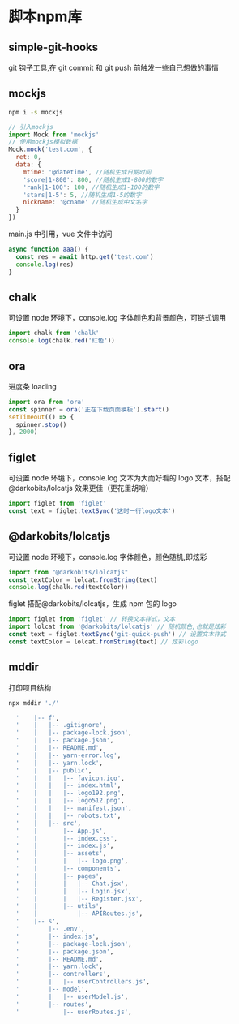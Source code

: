 # 脚本npm库

## simple-git-hooks

git 钩子工具,在 git commit 和 git push 前触发一些自己想做的事情

## mockjs

```bash
npm i -s mockjs
```

```js
// 引入mockjs
import Mock from 'mockjs'
// 使用mockjs模拟数据
Mock.mock('test.com', {
  ret: 0,
  data: {
    mtime: '@datetime', //随机生成日期时间
    'score|1-800': 800, //随机生成1-800的数字
    'rank|1-100': 100, //随机生成1-100的数字
    'stars|1-5': 5, //随机生成1-5的数字
    nickname: '@cname' //随机生成中文名字
  }
})
```

main.js 中引用，vue 文件中访问

```js
async function aaa() {
  const res = await http.get('test.com')
  console.log(res)
}
```

## chalk

可设置 node 环境下，console.log 字体颜色和背景颜色，可链式调用

```js
import chalk from 'chalk'
console.log(chalk.red('红色'))
```

## ora

进度条 loading

```js
import ora from 'ora'
const spinner = ora('正在下载页面模板').start()
setTimeout(() => {
  spinner.stop()
}, 2000)
```

## figlet

可设置 node 环境下，console.log 文本为大而好看的 logo 文本，搭配@darkobits/lolcatjs 效果更佳（更花里胡哨）

```js
import figlet from 'figlet'
const text = figlet.textSync('这时一行logo文本')
```

## @darkobits/lolcatjs

可设置 node 环境下，console.log 字体颜色，颜色随机,即炫彩

```js
import from "@darkobits/lolcatjs"
const textColor = lolcat.fromString(text)
console.log(chalk.red(textColor))
```

figlet 搭配@darkobits/lolcatjs，生成 npm 包的 logo

```js
import figlet from 'figlet' // 转换文本样式，文本
import lolcat from '@darkobits/lolcatjs' // 随机颜色,也就是炫彩
const text = figlet.textSync('git-quick-push') // 设置文本样式
const textColor = lolcat.fromString(text) // 炫彩logo
```

## mddir

打印项目结构

```bash
npx mddir './'
```

```bash
  '    |-- f',
  '    |   |-- .gitignore',
  '    |   |-- package-lock.json',
  '    |   |-- package.json',
  '    |   |-- README.md',
  '    |   |-- yarn-error.log',
  '    |   |-- yarn.lock',
  '    |   |-- public',
  '    |   |   |-- favicon.ico',
  '    |   |   |-- index.html',
  '    |   |   |-- logo192.png',
  '    |   |   |-- logo512.png',
  '    |   |   |-- manifest.json',
  '    |   |   |-- robots.txt',
  '    |   |-- src',
  '    |       |-- App.js',
  '    |       |-- index.css',
  '    |       |-- index.js',
  '    |       |-- assets',
  '    |       |   |-- logo.png',
  '    |       |-- components',
  '    |       |-- pages',
  '    |       |   |-- Chat.jsx',
  '    |       |   |-- Login.jsx',
  '    |       |   |-- Register.jsx',
  '    |       |-- utils',
  '    |           |-- APIRoutes.js',
  '    |-- s',
  '        |-- .env',
  '        |-- index.js',
  '        |-- package-lock.json',
  '        |-- package.json',
  '        |-- README.md',
  '        |-- yarn.lock',
  '        |-- controllers',
  '        |   |-- userControllers.js',
  '        |-- model',
  '        |   |-- userModel.js',
  '        |-- routes',
  '            |-- userRoutes.js',
```
